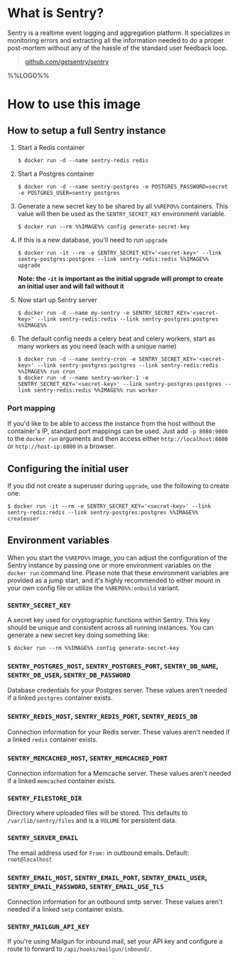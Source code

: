 # What is Sentry?

Sentry is a realtime event logging and aggregation platform. It specializes in monitoring errors and extracting all the information needed to do a proper post-mortem without any of the hassle of the standard user feedback loop.

> [github.com/getsentry/sentry](https://github.com/getsentry/sentry)

%%LOGO%%

# How to use this image

## How to setup a full Sentry instance

1.	Start a Redis container

	```console
	$ docker run -d --name sentry-redis redis
	```

2.	Start a Postgres container

	```console
	$ docker run -d --name sentry-postgres -e POSTGRES_PASSWORD=secret -e POSTGRES_USER=sentry postgres
	```

3.	Generate a new secret key to be shared by all `%%REPO%%` containers. This value will then be used as the `SENTRY_SECRET_KEY` environment variable.

	```console
	$ docker run --rm %%IMAGE%% config generate-secret-key
	```

4.	If this is a new database, you'll need to run `upgrade`

	```console
	$ docker run -it --rm -e SENTRY_SECRET_KEY='<secret-key>' --link sentry-postgres:postgres --link sentry-redis:redis %%IMAGE%% upgrade
	```

	**Note: the `-it` is important as the initial upgrade will prompt to create an initial user and will fail without it**

5.	Now start up Sentry server

	```console
	$ docker run -d --name my-sentry -e SENTRY_SECRET_KEY='<secret-key>' --link sentry-redis:redis --link sentry-postgres:postgres %%IMAGE%%
	```

6.	The default config needs a celery beat and celery workers, start as many workers as you need (each with a unique name)

	```console
	$ docker run -d --name sentry-cron -e SENTRY_SECRET_KEY='<secret-key>' --link sentry-postgres:postgres --link sentry-redis:redis %%IMAGE%% run cron
	$ docker run -d --name sentry-worker-1 -e SENTRY_SECRET_KEY='<secret-key>' --link sentry-postgres:postgres --link sentry-redis:redis %%IMAGE%% run worker
	```

### Port mapping

If you'd like to be able to access the instance from the host without the container's IP, standard port mappings can be used. Just add `-p 8080:9000` to the `docker run` arguments and then access either `http://localhost:8080` or `http://host-ip:8080` in a browser.

## Configuring the initial user

If you did not create a superuser during `upgrade`, use the following to create one:

```console
$ docker run -it --rm -e SENTRY_SECRET_KEY='<secret-key>' --link sentry-redis:redis --link sentry-postgres:postgres %%IMAGE%% createuser
```

## Environment variables

When you start the `%%REPO%%` image, you can adjust the configuration of the Sentry instance by passing one or more environment variables on the `docker run` command line. Please note that these environment variables are provided as a jump start, and it's highly recommended to either mount in your own config file or utilize the `%%REPO%%:onbuild` variant.

### `SENTRY_SECRET_KEY`

A secret key used for cryptographic functions within Sentry. This key should be unique and consistent across all running instances. You can generate a new secret key doing something like:

```console
$ docker run --rm %%IMAGE%% config generate-secret-key
```

### `SENTRY_POSTGRES_HOST`, `SENTRY_POSTGRES_PORT`, `SENTRY_DB_NAME`, `SENTRY_DB_USER`, `SENTRY_DB_PASSWORD`

Database credentials for your Postgres server. These values aren't needed if a linked `postgres` container exists.

### `SENTRY_REDIS_HOST`, `SENTRY_REDIS_PORT`, `SENTRY_REDIS_DB`

Connection information for your Redis server. These values aren't needed if a linked `redis` container exists.

### `SENTRY_MEMCACHED_HOST`, `SENTRY_MEMCACHED_PORT`

Connection information for a Memcache server. These values aren't needed if a linked `memcached` container exists.

### `SENTRY_FILESTORE_DIR`

Directory where uploaded files will be stored. This defaults to `/var/lib/sentry/files` and is a `VOLUME` for persistent data.

### `SENTRY_SERVER_EMAIL`

The email address used for `From:` in outbound emails. Default: `root@localhost`

### `SENTRY_EMAIL_HOST`, `SENTRY_EMAIL_PORT`, `SENTRY_EMAIL_USER`, `SENTRY_EMAIL_PASSWORD`, `SENTRY_EMAIL_USE_TLS`

Connection information for an outbound smtp server. These values aren't needed if a linked `smtp` container exists.

### `SENTRY_MAILGUN_API_KEY`

If you're using Mailgun for inbound mail, set your API key and configure a route to forward to `/api/hooks/mailgun/inbound/`.
